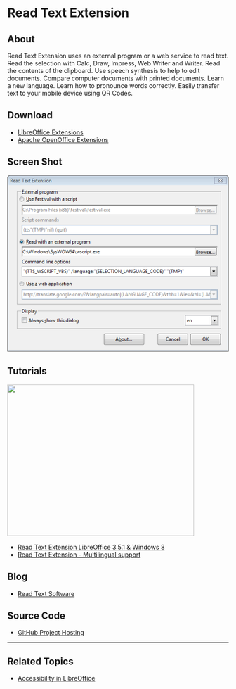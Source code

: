 
# Read Text Extension

## About

Read Text Extension uses an external program or a web service to read text. Read the selection with Calc, Draw, Impress, Web Writer and Writer. Read the contents of the clipboard. Use speech synthesis to help to edit documents. Compare computer documents with printed documents. Learn a new language. Learn how to pronounce words correctly. Easily transfer text to your mobile device using QR Codes.

## Download

+ [LibreOffice Extensions][1]
+ [Apache OpenOffice Extensions][2]

## Screen Shot

![Main menu][3]

## Tutorials

<a href='http://www.youtube.com/watch?feature=player_embedded&v=OCARVoZqC-s' target='_blank'><img src='http://img.youtube.com/vi/OCARVoZqC-s/0.jpg' width='425' height=344 /></a>

+ [Read Text Extension LibreOffice 3.5.1 & Windows 8][4]
+ [Read Text Extension - Multilingual support][5]

## Blog

+ [Read Text Software][6]

## Source Code

+ [GitHub Project Hosting][7]

----

## Related Topics

+ [Accessibility in LibreOffice][8]


[1]: http://extensions.libreoffice.org/extension-center/read-text
[2]: http://extensions.services.openoffice.org/en/project/read-text
[3]: https://raw.githubusercontent.com/jimholgate/readtextextension/master/wiki/Default64.png
[4]: https://www.youtube.com/watch?v=w5c5wUz9XSY
[5]: https://www.youtube.com/watch?v=OCARVoZqC-s
[6]: http://sites.google.com/site/readtextextension/
[7]: https://github.com/jimholgate/readtextextension/
[8]: http://help.libreoffice.org/Common/Accessibility_in

